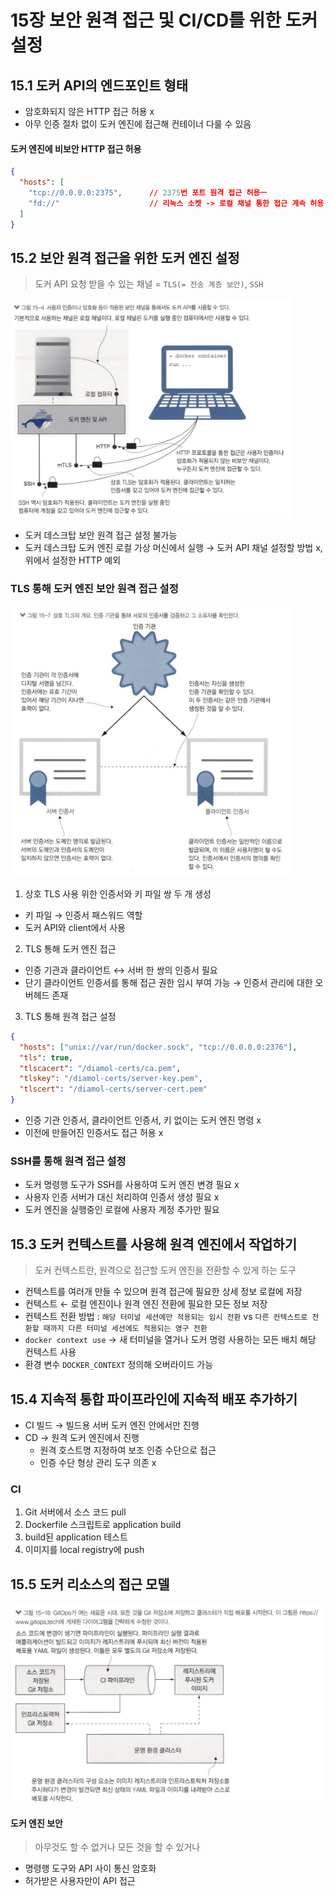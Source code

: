# 15장 보안 원격 접근 및 CI/CD를 위한 도커 설정

## 15.1 도커 API의 엔드포인트 형태

- 암호화되지 않은 HTTP 접근 허용 x
- 아무 인증 절차 없이 도커 엔진에 접근해 컨테이너 다룰 수 있음

#### 도커 엔진에 비보안 HTTP 접근 허용

```json
{
  "hosts": [
    "tcp://0.0.0.0:2375",      // 2375번 포트 원격 접근 허용ㅡ
    "fd://"                    // 리눅스 소켓 -> 로컬 채널 통한 접근 계속 허용
  ]
}
```

## 15.2 보안 원격 접근을 위한 도커 엔진 설정

> 도커 API 요청 받을 수 있는 채널 = `TLS(= 전송 계층 보안)`, `SSH`

<img src="./img/1.png" alt="" width="450" />

- 도커 데스크탑 보안 원격 접근 설정 불가능
- 도커 데스크탑 도커 엔진 로컬 가상 머신에서 실행 &rarr; 도커 API 채널 설정할 방법 x, 위에서 설정한 HTTP 예외

### TLS 통해 도커 엔진 보안 원격 접근 설정

<img src="./img/2.png" alt="" width="450" />

1. 상호 TLS 사용 위한 인증서와 키 파일 쌍 두 개 생성

- 키 파일 &rarr; 인증서 패스워드 역할
- 도커 API와 client에서 사용

2. TLS 통해 도커 엔진 접근

- 인증 기관과 클라이언트 &harr; 서버 한 쌍의 인증서 필요
- 단기 클라이언트 인증서를 통해 접근 권한 임시 부여 가능 &rarr; 인증서 관리에 대한 오버헤드 존재

3. TLS 통해 원격 접근 설정

```json
{
  "hosts": ["unix://var/run/docker.sock", "tcp://0.0.0.0:2376"],
  "tls": true,
  "tlscacert": "/diamol-certs/ca.pem",
  "tlskey": "/diamol-certs/server-key.pem",
  "tlscert": "/diamol-certs/server-cert.pem"
}
```

- 인증 기관 인증서, 클라이언트 인증서, 키 없이는 도커 엔진 명령 x
- 이전에 만들어진 인증서도 접근 허용 x

### SSH를 통해 원격 접근 설정

- 도커 명령행 도구가 SSH를 사용하여 도커 엔진 변경 필요 x
- 사용자 인증 서버가 대신 처리하여 인증서 생성 필요 x
- 도커 엔진을 실행중인 로컬에 사용자 계정 추가만 필요

## 15.3 도커 컨텍스트를 사용해 원격 엔진에서 작업하기

> 도커 컨텍스트란, 원격으로 접근할 도커 엔진을 전환할 수 있게 하는 도구

- 컨텍스트를 여러개 만들 수 있으며 원격 접근에 필요한 상세 정보 로컬에 저장
- 컨텍스트 &larr; 로컬 엔진이나 원격 엔진 전환에 필요한 모든 정보 저장
- 컨텍스트 전환 방법 : `해당 터미널 세션에만 적용되는 임시 전환` vs `다른 컨텍스트로 전환할 때까지 다른 터미널 세션에도 적용되는 영구 전환`
- `docker context use` &rarr; 새 터미널을 열거나 도커 명령 사용하는 모든 배치 해당 컨텍스트 사용
- 환경 변수 `DOCKER_CONTEXT` 정의해 오버라이드 가능

## 15.4 지속적 통합 파이프라인에 지속적 배포 추가하기

- CI 빌드 &rarr; 빌드용 서버 도커 엔진 안에서만 진행
- CD &rarr; 원격 도커 엔진에서 진행
  - 원격 호스트명 지정하여 보조 인증 수단으로 접근
  - 인증 수단 형상 관리 도구 의존 x

### CI

1. Git 서버에서 소스 코드 pull
2. Dockerfile 스크립트로 application build
3. build된 application 테스트
4. 이미지를 local registry에 push

## 15.5 도커 리소스의 접근 모델

<img src="./img/3.png" alt="" width="500" />

#### 도커 엔진 보안

> 아무것도 할 수 없거나 모든 것을 할 수 있거나

- 명령행 도구와 API 사이 통신 암호화
- 허가받은 사용자만이 API 접근